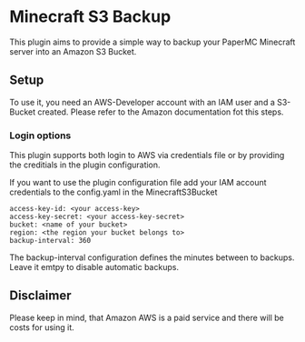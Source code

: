 # Minecraft S3 Backup

This plugin aims to provide a simple way to backup your PaperMC Minecraft server into an Amazon S3 Bucket.

## Setup

To use it, you need an AWS-Developer account with an IAM user and a S3-Bucket created. Please refer to the Amazon documentation fot this steps.

### Login options

This plugin supports both login to AWS via credentials file or by providing the creditials in the plugin configuration.

If you want to use the plugin configuration file add your IAM account credentials to the config.yaml in the MinecraftS3Bucket

```
access-key-id: <your access-key>
access-key-secret: <your access-key-secret>
bucket: <name of your bucket>
region: <the region your bucket belongs to>
backup-interval: 360

```

The backup-interval configuration defines the minutes between to backups. Leave it emtpy to disable automatic backups.

## Disclaimer

Please keep in mind, that Amazon AWS is a paid service and there will be costs for using it.
